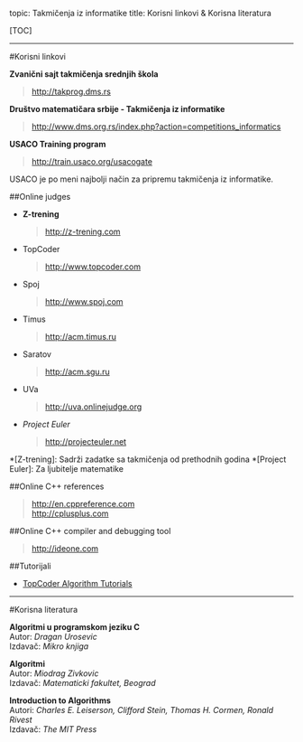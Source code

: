 topic: Takmičenja iz informatike
title: Korisni linkovi & Korisna literatura

[TOC]

---

#Korisni linkovi

**Zvanični sajt takmičenja srednjih škola**
> <http://takprog.dms.rs>

**Društvo matematičara srbije - Takmičenja iz informatike**

> <http://www.dms.org.rs/index.php?action=competitions_informatics>

**USACO Training program**
> <http://train.usaco.org/usacogate>

USACO je po meni najbolji način za pripremu takmičenja iz informatike.

##Online judges

* **Z-trening**

	> <http://z-trening.com>

* TopCoder

	> <http://www.topcoder.com>

* Spoj

	> <http://www.spoj.com>

* Timus

	> <http://acm.timus.ru>

* Saratov

	> <http://acm.sgu.ru>

* UVa

	> <http://uva.onlinejudge.org>

* *Project Euler*

	> <http://projecteuler.net>

*[Z-trening]: Sadrži zadatke sa takmičenja od prethodnih godina
*[Project Euler]: Za ljubitelje matematike

##Online C++ references

> <http://en.cppreference.com>  
> <http://cplusplus.com>

##Online C++ compiler and debugging tool

> <http://ideone.com>

##Tutorijali

* [TopCoder Algorithm Tutorials](http://community.topcoder.com/tc?module=Static&d1=tutorials&d2=alg_index)


---
	
#Korisna literatura

**Algoritmi u programskom jeziku C**  
Autor: *Dragan Urosevic*  
Izdavač: *Mikro knjiga*

**Algoritmi**  
Autor: *Miodrag Zivkovic*  
Izdavač: *Matematicki fakultet, Beograd*

**Introduction to Algorithms**  
Autori: *Charles E. Leiserson, Clifford Stein, Thomas H. Cormen, Ronald Rivest*  
Izdavač: *The MIT Press*

